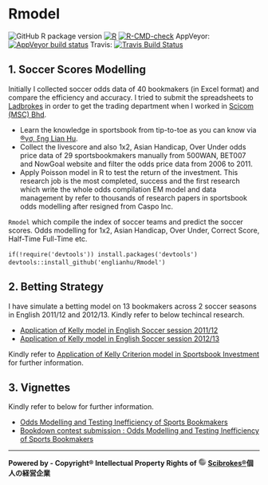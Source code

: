 # Rmodel
<!-- badges: start -->
![GitHub R package version](https://img.shields.io/github/r-package/v/englianhu/rmodel?color=%238E1F07&style=plastic)
[![R](https://github.com/scibrokes/Rmodel/actions/workflows/r.yml/badge.svg)](https://github.com/scibrokes/Rmodel/actions/workflows/r.yml)
[![R-CMD-check](https://github.com/scibrokes/Rmodel/workflows/R-CMD-check/badge.svg)](https://github.com/scibrokes/Rmodel/actions)
AppVeyor: [![AppVeyor build status](https://ci.appveyor.com/api/projects/status/github/englianhu/RModel?branch=main&svg=true)](https://ci.appveyor.com/project/englianhu/RModel)
Travis: [![Travis Build Status](https://travis-ci.com/englianhu/wk4package.svg?branch=main)](https://travis-ci.com/englianhu/wk4package)
<!-- badges: end -->

## 1. Soccer Scores Modelling

  Initially I collected soccer odds data of 40 bookmakers (in Excel format) and compare the efficiency and accuracy. I tried to submit the spreadsheets to [Ladbrokes](https://www.ladbrokescoralplc.com/) in order to get the trading department when I worked in [Scicom (MSC) Bhd](http://www.scicom-intl.com/).

- Learn the knowledge in sportsbook from tip-to-toe as you can know via [®γσ, ξηg Lian Hu](https://englianhu.wordpress.com/).
- Collect the livescore and also 1x2, Asian Handicap, Over Under odds price data of 29 sportsbookmakers manually from 500WAN, BET007 and NowGoal website and filter the odds price data from 2006 to 2011.
- Apply Poisson model in R to test the return of the investment. This research job is the most completed, success and the first research which write the whole odds compilation EM model and data management by refer to thousands of research papers in sportsbook odds modelling after resigned from Caspo Inc.

`Rmodel` which compile the index of soccer teams and predict the soccer scores. Odds modelling for 1x2, Asian Handicap, Over Under, Correct Score, Half-Time Full-Time etc.

```
if(!require('devtools')) install.packages('devtools')
devtools::install_github('englianhu/Rmodel')
```

## 2. Betting Strategy

  I have simulate a betting model on 13 bookmakers across 2 soccer seasons in English 2011/12 and 2012/13. Kindly refer to below techincal research.

  - [Application of Kelly model in English Soccer session 2011/12](http://rpubs.com/englianhu/kelly_eng1112)
  - [Application of Kelly model in English Soccer session 2012/13](http://rpubs.com/englianhu/kelly_eng1213)

  Kindly refer to [Application of Kelly Criterion model in Sportsbook Investment](https://github.com/scibrokes/kelly-criterion) for further information.

## 3. Vignettes

Kindly refer to below for further information.

- [Odds Modelling and Testing Inefficiency of Sports Bookmakers](https://github.com/scibrokes/odds-modelling-and-testing-inefficiency-of-sports-bookmakers)
- [Bookdown contest submission : Odds Modelling and Testing Inefficiency of Sports Bookmakers](http://rpubs.com/englianhu/rmodel-vignettes1)

---

**Powered by - Copyright® Intellectual Property Rights of <img src='figure/scb-logo3rs.jpg' width='16'> [Scibrokes®](http://www.scibrokes.com)個人の経営企業**
